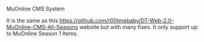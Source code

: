 MuOnline CMS System

It is the same as this https://github.com/r00tmebaby/DT-Web-2.0-MuOnline-CMS-All-Seasons website but with many fixes. It only support up to MuOnline Season 1 Items. 

